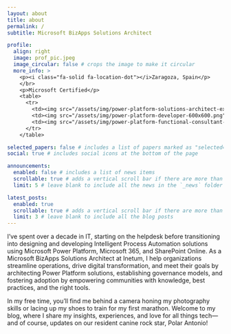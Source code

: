 ```yaml
---
layout: about
title: about
permalink: /
subtitle: Microsoft BizApps Solutions Architect

profile:
  align: right
  image: prof_pic.jpeg
  image_circular: false # crops the image to make it circular
  more_info: >
    <p><i class="fa-solid fa-location-dot"></i>Zaragoza, Spain</p>
    </br>
    <p>Microsoft Certified</p>
    <table>
      <tr>
        <td><img src="/assets/img/power-platform-solutions-architect-expert-600x600.png" alt="Power Platform Solutions Architect Expert" style="width:100px;height:100px;"></td>
        <td><img src="/assets/img/power-platform-developer-600x600.png" alt="Power Platform Developer" style="width:100px;height:100px;"></td>
        <td><img src="/assets/img/power-platform-functional-consultant-600x600.png" alt="Power Platform Functional Consultant" style="width:100px;height:100px;"></td>
      </tr>
    </table>

selected_papers: false # includes a list of papers marked as "selected={true}"
social: true # includes social icons at the bottom of the page

announcements:
  enabled: false # includes a list of news items
  scrollable: true # adds a vertical scroll bar if there are more than 3 news items
  limit: 5 # leave blank to include all the news in the `_news` folder

latest_posts:
  enabled: true
  scrollable: true # adds a vertical scroll bar if there are more than 3 new posts items
  limit: 3 # leave blank to include all the blog posts
---
```


I’ve spent over a decade in IT, starting on the helpdesk before transitioning into designing and developing Intelligent Process Automation solutions using Microsoft Power Platform, Microsoft 365, and SharePoint Online. As a Microsoft BizApps Solutions Architect at Inetum, I help organizations streamline operations, drive digital transformation, and meet their goals by architecting Power Platform solutions, establishing governance models, and fostering adoption by empowering communities with knowledge, best practices, and the right tools.

In my free time, you’ll find me behind a camera honing my photography skills or lacing up my shoes to train for my first marathon. Welcome to my blog, where I share my insights, experiences, and love for all things tech—and of course, updates on our resident canine rock star, Polar Antonio!
